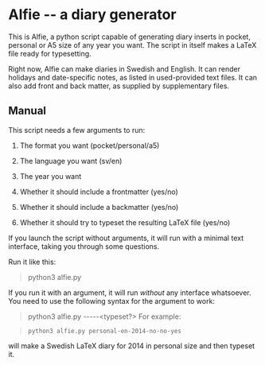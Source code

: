 # Alfie -- a diary generator

This is Alfie, a python script capable of generating diary inserts in pocket, personal or A5 size of any year you want. The script in itself makes a LaTeX file ready for typesetting.

Right now, Alfie can make diaries in Swedish and English. It can render holidays and date-specific notes, as listed in used-provided text files. It can also add front and back matter, as supplied by supplementary files.

## Manual

This script needs a few arguments to run:

1. The format you want (pocket/personal/a5)

2. The language you want (sv/en)

3. The year you want

4. Whether it should include a frontmatter (yes/no)

5. Whether it should include a backmatter (yes/no)

6. Whether it should try to typeset the resulting LaTeX file (yes/no)

If you launch the script without arguments, it will run with a minimal text interface, taking you through some questions.

Run it like this:

> python3 alfie.py

If you run it with an argument, it will run *without* any interface whatsoever. You need to use the following syntax for the argument to work:
    
> python3 alfie.py <format>-<language>-<year>-<frontmatter>-<backmatter>-<typeset?>
For example:

> `python3 alfie.py personal-en-2014-no-no-yes`

will make a Swedish LaTeX diary for 2014 in personal size and then typeset it.


